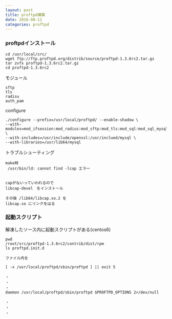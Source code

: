 ```yaml
---
layout: post
title: proftpd構築
date: 2016-08-11
categories: proftpd
---
```


### proftpdインストール


```
cd /usr/local/src/
wget ftp://ftp.proftpd.org/distrib/source/proftpd-1.3.6rc2.tar.gz
tar zvfx proftpd-1.3.6rc2.tar.gz
cd proftpd-1.3.6rc2
```


モジュール

```
sftp
tls
radisu
auth_pam
```

configure

```
./configure --prefix=/usr/local/proftpd/ --enable-shadow \
--with-modules=mod_ifsession:mod_radius:mod_sftp:mod_tls:mod_sql:mod_sql_mysql:mod_auth_otp \
--with-includes=/usr/include/openssl:/usr/inclued/mysql \
--with-libraries=/usr/lib64/mysql
```

トラブルシューティング

```
make時
 /usr/bin/ld: cannot find -lcap エラー


capがないっていわれるので
libcap-devel　をインストール

その後 /lib64/libcap.so.2 を
libcap.so にリンクをはる
```

### 起動スクリプト

解凍したソース内に起動スクリプトがある(centos6)

```
pwd
/root/src/proftpd-1.3.6rc2/contrib/dist/rpm
ls proftpd.init.d

ファイル内を

[ -x /usr/local/proftpd/sbin/proftpd ] || exit 5

・
・
・
daemon /usr/local/proftpd/sbin/proftpd $PROFTPD_OPTIONS 2>/dev/null

・
・
・
```
